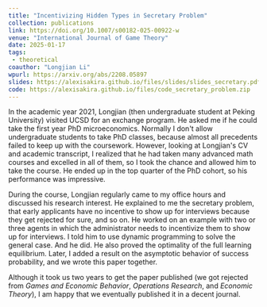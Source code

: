 ```yaml
---
title: "Incentivizing Hidden Types in Secretary Problem"
collection: publications
link: https://doi.org/10.1007/s00182-025-00922-w
venue: "International Journal of Game Theory"
date: 2025-01-17
tags:
 - theoretical
coauthor: "Longjian Li"
wpurl: https://arxiv.org/abs/2208.05897
slides: https://alexisakira.github.io/files/slides/slides_secretary.pdf
code: https://alexisakira.github.io/files/code_secretary_problem.zip
---
```


In the academic year 2021, Longjian (then undergraduate student at Peking University) visited UCSD for an exchange program. He asked me if he could take the first year PhD microeconomics. Normally I don't allow undergraduate students to take PhD classes, because almost all precedents failed to keep up with the coursework. However, looking at Longjian's CV and academic transcript, I realized that he had taken many advanced math courses and excelled in all of them, so I took the chance and allowed him to take the course. He ended up in the top quarter of the PhD cohort, so his performance was impressive.

During the course, Longjian regularly came to my office hours and discussed his research interest. He explained to me the secretary problem, that early applicants have no incentive to show up for interviews because they get rejected for sure, and so on. He worked on an example with two or three agents in which the administrator needs to incentivize them to show up for interviews. I told him to use dynamic programming to solve the general case. And he did. He also proved the optimality of the full learning equilibrium. Later, I added a result on the asymptotic behavior of success probability, and we wrote this paper together.

Although it took us two years to get the paper published (we got rejected from _Games and Economic Behavior_, _Operations Research_, and _Economic Theory_), I am happy that we eventually published it in a decent journal.